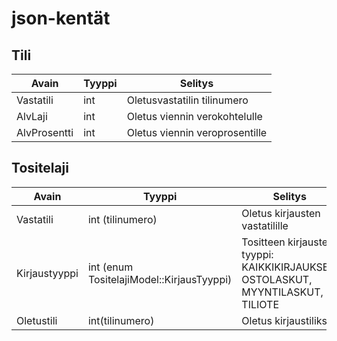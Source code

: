 json-kentät
===========

Tili
---

Avain	| Tyyppi 	|  Selitys
-------------|------------|------------------
Vastatili	| int		| Oletusvastatilin tilinumero
AlvLaji	| int		| Oletus viennin verokohtelulle
AlvProsentti| int	| Oletus viennin veroprosentille

Tositelaji
-----

Avain   | Tyyppi  |  Selitys
--------|---------|-----------------
Vastatili | int (tilinumero) | Oletus kirjausten vastatilille
Kirjaustyyppi | int (enum TositelajiModel::KirjausTyyppi) | Tositteen kirjausten tyyppi: KAIKKIKIRJAUKSET, OSTOLASKUT, MYYNTILASKUT, TILIOTE
Oletustili  |  int(tilinumero)  | Oletus kirjaustiliksi
